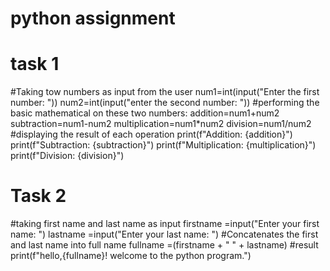 # python assignment
# task 1
#Taking tow numbers as input from the user
num1=int(input("Enter the first number: "))
num2=int(input("enter the second number: "))
#performing the basic mathematical on these two numbers:
addition=num1+num2
subtraction=num1-num2
multiplication=num1*num2
division=num1/num2
#displaying the result of each operation
print(f"Addition: {addition}")
print(f"Subtraction: {subtraction}")
print(f"Multiplication: {multiplication}")
print(f"Division: {division}")


# Task 2
#taking first name and last name as input
firstname =input("Enter your first name: ")
lastname =input("Enter your last name: ")
#Concatenates the first and last name into full name
fullname =(firstname + " " + lastname)
#result
print(f"hello,{fullname}! welcome to the python program.")

